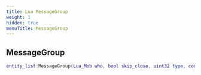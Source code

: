 ```yaml
---
title: Lua MessageGroup
weight: 1
hidden: true
menuTitle: MessageGroup
---
```

## MessageGroup
```lua
entity_list:MessageGroup(Lua_Mob who, bool skip_close, uint32 type, const char *message); -- void
```
